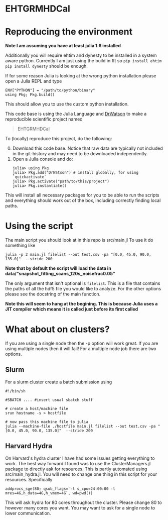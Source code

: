 # EHTGRMHDCal


# Reproducing the environment
**Note I am assuming you have at least julia 1.6 installed**

Additionally you will require ehtim and dynesty to be installed in a system aware python. Currently I am just using the build in fft so 
`pip install ehtim`
`pip install dynesty`
should be enough. 

If for some reason Julia is looking at the wrong python installation please open a Julia REPL and type
```
ENV["PYTHON"] = "/path/to/python/binary"
using Pkg; Pkg.build()
```
This should allow you to use the custom python installation.



This code base is using the Julia Language and [DrWatson](https://juliadynamics.github.io/DrWatson.jl/stable/)
to make a reproducible scientific project named
> EHTGRMHDCal

To (locally) reproduce this project, do the following:

0. Download this code base. Notice that raw data are typically not included in the
   git-history and may need to be downloaded independently.
1. Open a Julia console and do:
   ```
   julia> using Pkg
   julia> Pkg.add("DrWatson") # install globally, for using `quickactivate`
   julia> Pkg.activate("path/to/this/project")
   julia> Pkg.instantiate()
   ```

This will install all necessary packages for you to be able to run the scripts and
everything should work out of the box, including correctly finding local paths.

# Using the script
The main script you should look at in this repo is src/main.jl
To use it do something like
```
julia -p 2 main.jl filelist --out test.csv -pa "[0.0, 45.0, 90.0, 135.0]"  --stride 200
```
**Note that by default the script will load the data in data/"snapshot_fitting_scans_120s_noisefrac0.05"**

The only argument that isn't optional is `filelist`. This is a file that contains the paths of all the hdf5 file you
would like to analyze. For the other options please see the docstring of the main function.

**Note this will seem to hang at the begining. This is because Julia uses a JIT compiler which means it is called just before its first called**

# What about on clusters?
If you are using a single node then the -p option will work great. If you are using multiple nodes then it will fail! For a multiple node job there are two options. 


## Slurm
For a slurm cluster create a batch submission using

```
#!/bin/sh

#SBATCH .... #insert usual sbatch stuff

# create a host/machine file
srun hostname -s > hostfile

# now pass this machine file to julia
julia --machine-file ./hostfile main.jl filelist --out test.csv -pa "[0.0, 45.0, 90.0, 135.0]"  --stride 200

```

## Harvard Hydra

On Harvard's hydra cluster I have had some issues getting everything to work. The best way forward I found was to use the ClusterManagers.jl package to directly ask for resources. This is partly automated using src/main_hydra.jl. You will need to change one thing in this script for your resources. Specifically 

```
addprocs_sge(80; qsub_flags=`-l s_cpu=24:00:00 -l mres=4G,h_data=4G,h_vmem=4G`, wd=pwd())
```

This will ask hydra for 80 cores throughout the cluster. Please change 80 to however many cores you want.
You may want to ask for a single node to lower communication. 




